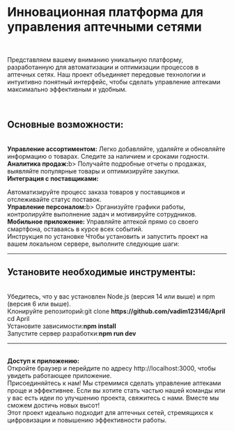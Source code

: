 <h1>Инновационная платформа для управления аптечными сетями</h1>
<br>
<p>Представляем вашему вниманию уникальную платформу, разработанную для автоматизации и оптимизации процессов в аптечных сетях. Наш проект объединяет передовые технологии и интуитивно понятный интерфейс, чтобы сделать управление аптеками максимально эффективным и удобным.</p>
<br>
<h2>Основные возможности:</h2>
<p>
 <br> 
<b>Управление ассортиментом:</b> Легко добавляйте, удаляйте и обновляйте информацию о товарах. Следите за наличием и сроками годности.
<br><b>Аналитика продаж:</b>b> Получайте подробные отчеты о продажах, выявляйте популярные товары и оптимизируйте закупки.
<br><b>Интеграция с поставщиками:</p></b> Автоматизируйте процесс заказа товаров у поставщиков и отслеживайте статус поставок.
<br><b>Управление персоналом:</b>b> Организуйте графики работы, контролируйте выполнение задач и мотивируйте сотрудников.
<br><b>Мобильное приложение:</b> Управляйте аптекой прямо со своего смартфона, оставаясь в курсе всех событий.
<br>Инструкция по установке
Чтобы установить и запустить проект на вашем локальном сервере, выполните следующие шаги:
</p>
<hr>
<h2>Установите необходимые инструменты:</h2>
<p>
<br>Убедитесь, что у вас установлен Node.js (версия 14 или выше) и npm (версия 6 или выше).
<br>Клонируйте репозиторий:git clone <b>https://github.com/vadim123146/April</b>
<br>cd April
<br>Установите зависимости:<b>npm install</b>
<br>Запустите сервер разработки:<b>npm run dev</b>
<hr>
<br><b>Доступ к приложению:</b>
<br>Откройте браузер и перейдите по адресу http://localhost:3000, чтобы увидеть работающее приложение.
<br>Присоединяйтесь к нам!
Мы стремимся сделать управление аптеками проще и эффективнее. Если вы хотите стать частью нашей команды или у вас есть идеи по улучшению проекта, свяжитесь с нами. Вместе мы сможем достичь новых высот!
<br>
Этот проект идеально подходит для аптечных сетей, стремящихся к цифровизации и повышению эффективности работы.
